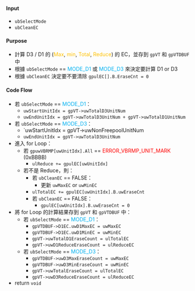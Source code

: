#### Input
* `ubSelectMode`
* `ubCleanEC`
#### Purpose
* 計算 D3 / D1 的 (<font color="#ffc000">Max</font>, <font color="#ffc000">min</font>, <font color="#ffc000">Total</font>, <font color="#ffc000">Reduce</font>) 的 EC，並存到 `gpVT` 和 `gpVTDBUF` 中
* 根據 `ubSelectMode` == <font color="#00b0f0">MODE_D1</font> 或 <font color="#00b0f0">MODE_D3</font> 來決定要計算 D1 or D3
* 根據 `ubCleanEC` 決定要不要清除 `gpulEC[].B.EraseCnt = 0`
#### Code Flow
* 若 `ubSelectMode` == <font color="#00b0f0">MODE_D1</font>：
	* `uwStartUnitIdx = gpVT->uwTotalD3UnitNum`
	* `uwEndUnitIdx = gpVT->uwTotalD3UnitNum + gpVT->uwTotalD1UnitNum`
* 若 `ubSelectMode` == <font color="#00b0f0">MODE_D3</font>：
	* `uwStartUnitIdx = gpVT->uwNonFreepoolUnitNum
	* `uwEndUnitIdx = gpVT->uwTotalD3UnitNum`
* 進入 for Loop：
	* 若 `gpuwVBRMP[uwUnitIdx].All` == <font color="#ff0000">ERROR_VBRMP_UNIT_MARK</font> (0xBBBB)
		* `ulReduce += gpulEC[uwUnitIdx]`
	* 若不是 Reduce，則：
		* 若 `ubCleanEC` == FALSE：
			* 更新 `uwMaxEC` or `uwMinEC`
		* `ulTotalEC += gpulEC[uwUnitIdx].B.uwEraseCnt`
		* 若 `ubCleanEC` == FALSE：
			* `gpulEC[uwUnitIdx].B.uwEraseCnt = 0`
* 將 for Loop 的計算結果存到 `gpVT` 和 `gpVTDBUF` 中：
	* 若 `ubSelectMode` == <font color="#00b0f0">MODE_D1</font>：
		* `gpVTDBUF->D1EC.uwD1MaxEC = uwMaxEC`
		* `gpVTDBUF->D1EC.uwD1MinEC = uwMinEC`
		* `gpVT->uwTotalD1EraseCount = ulTotalEC`
		* `gpVT->uwD1ReduceEraseCount = ulReduceEC`
	*  若 `ubSelectMode` == <font color="#00b0f0">MODE_D3</font>：
		* `gpVTDBUF->uwD3MaxEraseCount = uwMaxEC`
		* `gpVTDBUF->uwD3MinEraseCount = uwMinEC`
		* `gpVT->uwTotalEraseCount = ulTotalEC`
		* `gpVT->uwD3ReduceEraseCount = ulReduceEC`
* return `void`